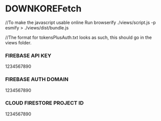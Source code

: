 # DOWNKOREFetch

//To make the javascript usable online
Run browserify ./views/script.js -p esmify > ./views/dist/bundle.js 

//The format for tokensPlusAuth.txt looks as such, this should go in the views folder.
### FIREBASE API KEY ###
1234567890
### FIREBASE AUTH DOMAIN ###
1234567890
### CLOUD FIRESTORE PROJECT ID ###
1234567890
